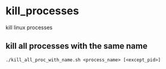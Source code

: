 # kill_processes
kill linux processes

## kill all processes with the same name 
```
./kill_all_proc_with_name.sh <process_name> [<except_pid>]
```



